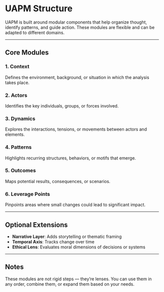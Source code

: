 # UAPM Structure

UAPM is built around modular components that help organize thought, identify patterns, and guide action. These modules are flexible and can be adapted to different domains.

---

## Core Modules

### 1. Context
Defines the environment, background, or situation in which the analysis takes place.

### 2. Actors
Identifies the key individuals, groups, or forces involved.

### 3. Dynamics
Explores the interactions, tensions, or movements between actors and elements.

### 4. Patterns
Highlights recurring structures, behaviors, or motifs that emerge.

### 5. Outcomes
Maps potential results, consequences, or scenarios.

### 6. Leverage Points
Pinpoints areas where small changes could lead to significant impact.

---

## Optional Extensions

- **Narrative Layer**: Adds storytelling or thematic framing  
- **Temporal Axis**: Tracks change over time  
- **Ethical Lens**: Evaluates moral dimensions of decisions or systems

---

## Notes

These modules are not rigid steps — they’re lenses. You can use them in any order, combine them, or expand them based on your needs.

